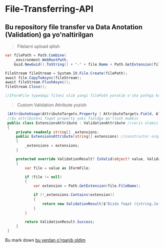 # File-Transferring-API

## Bu repository file transfer va Data Anotation (Validation)  ga yo'naltirilgan

> Filelarni upload qilish 

```csharp
var filePath = Path.Combine(
    _environment.WebRootPath,
    Guid.NewGuid().ToString() + "-" + file.Name + Path.GetExtension(file.FileName));

FileStream fileStream = System.IO.File.Create(filePath);
await file.CopyToAsync(fileStream);
await fileStream.FlushAsync();
fileStream.Close();

//IFormFile typedagi fileni olib yangi filePath yaratib o'sha pathga ko'chirib o'tayapmiz
```

> Custom Validation Attribute yozish

```csharp
 [AttributeUsage(AttributeTargets.Property | AttributeTargets.Field, AllowMultiple = false)]
 //bu attributeni faqat property yoki fieldga qo'llash mumkin
 public class ExtensionsAttribute : ValidationAttribute //voris olamiz
 {
     private readonly string[] _extensions;
     public ExtensionsAttribute(string[] extensions) //constructor orqali attribute malumotlari kirib kaladi -> [Extensions(new string[".jpg",".png"])]
     {
         _extensions = extensions;
     }

     protected override ValidationResult? IsValid(object? value, ValidationContext validationContext) // value bu qiymat
     {
         var file = value as IFormFile;

         if (file != null)
         {
             var extension = Path.GetExtension(file.FileName);

             if (!_extensions.Contains(extension))
             {
                 return new ValidationResult($"Bizda faqat ({string.Join(',', _extensions)}) shu extensiondagi filelarni yuklashga ruxsat bor");
             }
         }

         return ValidationResult.Success;
     }
 }
```

Bu mark down [bu yerdan o'rganib oldim](https://www.markdownguide.org)

